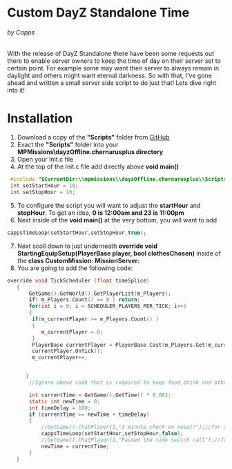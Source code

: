 # Custom DayZ Standalone Time 
###### by Capps

With the release of DayZ Standalone there have been some requests out there to enable server owners to keep the time of day on their server set to certain point. For example some may want their server to always remain in daylight and others might want eternal darkness. So with that, I've gone ahead and written a small server side script to do just that! Lets dive right into it!

# Installation
  1. Download a copy of the **"Scripts"** folder from [GitHub](https://github.com/Capps0611/Custom-DayZ-Standalone-Time/releases/download/v0.0.1/Scripts.zip)
  2. Exact the **"Scripts"** folder into your **MPMissions\dayzOffline.chernarusplus directory**
  3. Open your Init.c file
  4. At the top of the Init.c file add directly above **void main()** 
  ```c
   #include "$CurrentDir:\\mpmissions\\dayzOffline.chernarusplus\\Scripts\\cappsTimeLoop.c"  
   int setStartHour = 10;   
   int setStopHour = 16; 
 ```
 5. To configure the script you will want to adjust the **startHour** and **stopHour**. To get an idea, **0 is 12:00am and 23 is 11:00pm**
 6. Next inside of the **void main()** at the very bottom, you will want to add
  ```c
  cappsTimeLoop(setStartHour,setStopHour,true);
  ```
 7. Next scoll down to just underneath **override void StartingEquipSetup(PlayerBase player, bool clothesChosen)** inside of the **class CustomMission: MissionServer:**
 8. You are going to add the following code:
 
 ```c
 override void TickScheduler (float timeSplice)
	{
		GetGame().GetWorld().GetPlayerList(m_Players);
		if( m_Players.Count() == 0 ) return;
		for(int i = 0; i < SCHEDULER_PLAYERS_PER_TICK; i++)
		{
	     if(m_currentPlayer >= m_Players.Count() )
	     {
	        m_currentPlayer = 0;
	     }
	     PlayerBase currentPlayer = PlayerBase.Cast(m_Players.Get(m_currentPlayer));
	     currentPlayer.OnTick();
	     m_currentPlayer++;


	   }
		//Ignore above code that is required to keep food,drink and other survival elements working

		int currentTime = GetGame().GetTime() * 0.001;
		static int newTime = 0;
		int timeDelay = 180;
		if (currentTime >= newTime + timeDelay)
		{
			//GetGame().ChatPlayer(1,"3 minute check on reset!");//for debug pruposes
			cappsTimeLoop(setStartHour,setStopHour,false);
			//GetGame().ChatPlayer(1,"Passed the time switch call");//for debug pruposes
			newTime = currentTime;
		}
	}
```
